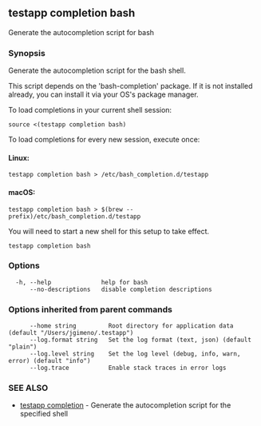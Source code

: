 ## testapp completion bash

Generate the autocompletion script for bash

### Synopsis

Generate the autocompletion script for the bash shell.

This script depends on the 'bash-completion' package.
If it is not installed already, you can install it via your OS's package manager.

To load completions in your current shell session:

	source <(testapp completion bash)

To load completions for every new session, execute once:

#### Linux:

	testapp completion bash > /etc/bash_completion.d/testapp

#### macOS:

	testapp completion bash > $(brew --prefix)/etc/bash_completion.d/testapp

You will need to start a new shell for this setup to take effect.


```
testapp completion bash
```

### Options

```
  -h, --help              help for bash
      --no-descriptions   disable completion descriptions
```

### Options inherited from parent commands

```
      --home string         Root directory for application data (default "/Users/jgimeno/.testapp")
      --log.format string   Set the log format (text, json) (default "plain")
      --log.level string    Set the log level (debug, info, warn, error) (default "info")
      --log.trace           Enable stack traces in error logs
```

### SEE ALSO

* [testapp completion](testapp_completion.md)	 - Generate the autocompletion script for the specified shell

